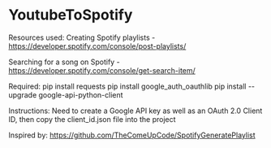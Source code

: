 # YoutubeToSpotify

Resources used:
Creating Spotify playlists - https://developer.spotify.com/console/post-playlists/

Searching for a song on Spotify - https://developer.spotify.com/console/get-search-item/

Required:
pip install requests
pip install google_auth_oauthlib
pip install --upgrade google-api-python-client

Instructions:
Need to create a Google API key as well as an OAuth 2.0 Client ID, then copy the client_id.json file into the project

Inspired by:
https://github.com/TheComeUpCode/SpotifyGeneratePlaylist
